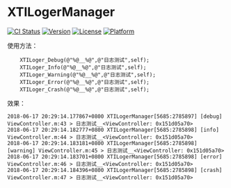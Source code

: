 # XTILogerManager

[![CI Status](https://img.shields.io/travis/xt-input/XTILogerManager.svg?style=flat)](https://travis-ci.org/xt-input/XTILogerManager)
[![Version](https://img.shields.io/cocoapods/v/XTILogerManager.svg?style=flat)](https://cocoapods.org/pods/XTILogerManager)
[![License](https://img.shields.io/cocoapods/l/XTILogerManager.svg?style=flat)](https://cocoapods.org/pods/XTILogerManager)
[![Platform](https://img.shields.io/cocoapods/p/XTILogerManager.svg?style=flat)](https://cocoapods.org/pods/XTILogerManager)

使用方法：
```
    XTILoger_Debug(@"%@__%@",@"日志测试",self);
    XTILoger_Info(@"%@__%@",@"日志测试",self);
    XTILoger_Warning(@"%@__%@",@"日志测试",self);
    XTILoger_Error(@"%@__%@",@"日志测试",self);
    XTILoger_Crash(@"%@__%@",@"日志测试",self);
```
效果：
```
2018-06-17 20:29:14.177867+0800 XTILogerManager[5685:2785897] [debug] ViewController.m:43 > 日志测试__<ViewController: 0x151d05a70>
2018-06-17 20:29:14.182777+0800 XTILogerManager[5685:2785898] [info] ViewController.m:44 > 日志测试__<ViewController: 0x151d05a70>
2018-06-17 20:29:14.183181+0800 XTILogerManager[5685:2785898] [warning] ViewController.m:45 > 日志测试__<ViewController: 0x151d05a70>
2018-06-17 20:29:14.183701+0800 XTILogerManager[5685:2785898] [error] ViewController.m:46 > 日志测试__<ViewController: 0x151d05a70>
2018-06-17 20:29:14.184396+0800 XTILogerManager[5685:2785898] [crash] ViewController.m:47 > 日志测试__<ViewController: 0x151d05a70>
```
